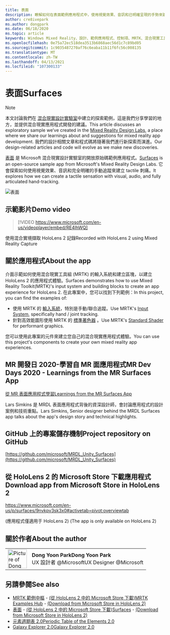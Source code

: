 ```yaml
---
title: 表面
description: 瞭解如何在表面範例應用程式中，使用視覺效果、音訊和已明確呈現的手勢來建立 tactile sensations。
author: cre8ivepark
ms.author: dongpark
ms.date: 06/18/2020
ms.topic: article
keywords: Windows Mixed Reality、設計、範例應用程式、控制項、MRTK、混合現實工具組、Unity、範例應用程式、範例應用程式、開放原始碼、Microsoft Store、HoloLens、混合現實耳機、windows Mixed Reality 耳機、虛擬實境耳機
ms.openlocfilehash: 0e75a72ec518dea3513b6868aec56d1c7c89bd05
ms.sourcegitcommit: 1c9035487270af76c6eaba11b11f6fc56c008135
ms.translationtype: MT
ms.contentlocale: zh-TW
ms.lasthandoff: 04/13/2021
ms.locfileid: "107300133"
---
```

# <a name="surfaces"></a><span data-ttu-id="6d7be-104">表面</span><span class="sxs-lookup"><span data-stu-id="6d7be-104">Surfaces</span></span>

>[!NOTE]
><span data-ttu-id="6d7be-105">本文討論我們在 [混合現實設計實驗室](https://github.com/Microsoft/MRDesignLabs_Unity)中建立的探索範例，這是我們分享學習的地方，並提供混合現實應用程式開發的建議。</span><span class="sxs-lookup"><span data-stu-id="6d7be-105">This article discusses an exploratory sample we’ve created in the [Mixed Reality Design Labs](https://github.com/Microsoft/MRDesignLabs_Unity), a place where we share our learnings about and suggestions for mixed reality app development.</span></span> <span data-ttu-id="6d7be-106">我們的設計相關文章和程式碼將隨著我們進行新探索而演進。</span><span class="sxs-lookup"><span data-stu-id="6d7be-106">Our design-related articles and code will evolve as we make new discoveries.</span></span>

<span data-ttu-id="6d7be-107">[表面](https://github.com/microsoft/MRDL_Unity_Surfaces)  是 Microsoft 混合現實設計實驗室的開放原始碼範例應用程式。</span><span class="sxs-lookup"><span data-stu-id="6d7be-107">[Surfaces](https://github.com/microsoft/MRDL_Unity_Surfaces)  is an open-source sample app from Microsoft's Mixed Reality Design Labs.</span></span> <span data-ttu-id="6d7be-108">它會探索如何使用視覺效果、音訊和完全明確的手動追蹤來建立 tactile 刺痛。</span><span class="sxs-lookup"><span data-stu-id="6d7be-108">It explores how we can create a tactile sensation with visual, audio, and fully articulated hand-tracking.</span></span>

![表面](images/MRDL_Surfaces_1.jpg)

## <a name="demo-video"></a><span data-ttu-id="6d7be-110">示範影片</span><span class="sxs-lookup"><span data-stu-id="6d7be-110">Demo video</span></span> 

> [!VIDEO https://www.microsoft.com/en-us/videoplayer/embed/RE4IhWQ]

<span data-ttu-id="6d7be-111">使用混合實境擷取 HoloLens 2 記錄</span><span class="sxs-lookup"><span data-stu-id="6d7be-111">Recorded with HoloLens 2 using Mixed Reality Capture</span></span>

## <a name="about-the-app"></a><span data-ttu-id="6d7be-112">關於應用程式</span><span class="sxs-lookup"><span data-stu-id="6d7be-112">About the app</span></span>

<span data-ttu-id="6d7be-113">介面示範如何使用混合現實工具組 (MRTK) 的輸入系統和建立區塊，以建立 HoloLens 2 的應用程式體驗。</span><span class="sxs-lookup"><span data-stu-id="6d7be-113">Surfaces demonstrates how to use Mixed Reality Toolkit(MRTK)'s input system and building blocks to create an app experience for HoloLens 2.</span></span> <span data-ttu-id="6d7be-114">在此專案中，您可以找到下列範例：</span><span class="sxs-lookup"><span data-stu-id="6d7be-114">In this project, you can find the examples of:</span></span>

- <span data-ttu-id="6d7be-115">使用 MRTK 的 [輸入系統](https://docs.microsoft.com/windows/mixed-reality/mrtk-unity/features/input/overview)，特別是手動/聯合追蹤。</span><span class="sxs-lookup"><span data-stu-id="6d7be-115">Use MRTK's [Input System](https://docs.microsoft.com/windows/mixed-reality/mrtk-unity/features/input/overview), specifically hand / joint tracking.</span></span>
- <span data-ttu-id="6d7be-116">針對高效能圖形使用 MRTK 的 [標準著色器](https://docs.microsoft.com/windows/mixed-reality/mrtk-unity/features/rendering/mrtk-standard-shader) 。</span><span class="sxs-lookup"><span data-stu-id="6d7be-116">Use MRTK's [Standard Shader](https://docs.microsoft.com/windows/mixed-reality/mrtk-unity/features/rendering/mrtk-standard-shader) for performant graphics.</span></span>

<span data-ttu-id="6d7be-117">您可以使用此專案的元件來建立您自己的混合現實應用程式體驗。</span><span class="sxs-lookup"><span data-stu-id="6d7be-117">You can use this project's components to create your own mixed reality app experiences.</span></span>

## <a name="mr-dev-days-2020---learnings-from-the-mr-surfaces-app"></a><span data-ttu-id="6d7be-118">MR 開發日 2020-學習自 MR 面應用程式</span><span class="sxs-lookup"><span data-stu-id="6d7be-118">MR Dev Days 2020 - Learnings from the MR Surfaces App</span></span>

[<span data-ttu-id="6d7be-119">從 MR 表面應用程式學習</span><span class="sxs-lookup"><span data-stu-id="6d7be-119">Learnings from the MR Surfaces App</span></span>](https://channel9.msdn.com/Shows/Docs-Mixed-Reality/Learnings-from-the-MR-Surfaces-App)

<span data-ttu-id="6d7be-120">Lars Simkins 是 MRDL 表面應用程式背後的資深設計師，會討論應用程式的設計案例和技術重點。</span><span class="sxs-lookup"><span data-stu-id="6d7be-120">Lars Simkins, Senior designer behind the MRDL Surfaces app talks about the app's design story and technical highlights.</span></span>

## <a name="project-repository-on-github"></a><span data-ttu-id="6d7be-121">GitHub 上的專案儲存機制</span><span class="sxs-lookup"><span data-stu-id="6d7be-121">Project repository on GitHub</span></span>

[https://github.com/microsoft/MRDL_Unity_Surfaces](https://github.com/microsoft/MRDL_Unity_Surfaces)

## <a name="download-app-from-microsoft-store-in-hololens-2"></a><span data-ttu-id="6d7be-122">從 HoloLens 2 的 Microsoft Store 下載應用程式</span><span class="sxs-lookup"><span data-stu-id="6d7be-122">Download app from Microsoft Store in HoloLens 2</span></span>

https://www.microsoft.com/en-us/p/surfaces/9nvkpv3sk3x0#activetab=pivot:overviewtab

<span data-ttu-id="6d7be-123"> (應用程式僅適用于 HoloLens 2) </span><span class="sxs-lookup"><span data-stu-id="6d7be-123">(The app is only available on HoloLens 2)</span></span>

## <a name="about-the-author"></a><span data-ttu-id="6d7be-124">關於作者</span><span class="sxs-lookup"><span data-stu-id="6d7be-124">About the author</span></span>

<table style="border-collapse:collapse" padding-left="0px">
<tr>
<td style="border-style: none" width="60px"><img alt="Picture of Dong Yoon Park" width="60" height="60" src="images/dongyoonpark.jpg"></td>
<td style="border-style: none"><span data-ttu-id="6d7be-125"><b>Dong Yoon Park</b></span><span class="sxs-lookup"><span data-stu-id="6d7be-125"><b>Dong Yoon Park</b></span></span><br><span data-ttu-id="6d7be-126">UX 設計者 @Microsoft</span><span class="sxs-lookup"><span data-stu-id="6d7be-126">UX Designer @Microsoft</span></span></td>
</tr>
</table>

## <a name="see-also"></a><span data-ttu-id="6d7be-127">另請參閱</span><span class="sxs-lookup"><span data-stu-id="6d7be-127">See also</span></span>

* <span data-ttu-id="6d7be-128">[MRTK 範例中樞](https://docs.microsoft.com/windows/mixed-reality/mrtk-unity/features/example-scenes/example-hub) - [ (從 HoloLens 2 中的 Microsoft Store 下載)](https://www.microsoft.com/en-us/p/mrtk-examples-hub/9mv8c39l2sj4)</span><span class="sxs-lookup"><span data-stu-id="6d7be-128">[MRTK Examples Hub](https://docs.microsoft.com/windows/mixed-reality/mrtk-unity/features/example-scenes/example-hub) - [(Download from Microsoft Store in HoloLens 2)](https://www.microsoft.com/en-us/p/mrtk-examples-hub/9mv8c39l2sj4)</span></span>
* <span data-ttu-id="6d7be-129">[表面](sampleapp-surfaces.md) - [ (從 HoloLens 2 中的 Microsoft Store 下載)](https://www.microsoft.com/en-us/p/surfaces/9nvkpv3sk3x0)</span><span class="sxs-lookup"><span data-stu-id="6d7be-129">[Surfaces](sampleapp-surfaces.md) - [(Download from Microsoft Store in HoloLens 2)](https://www.microsoft.com/en-us/p/surfaces/9nvkpv3sk3x0)</span></span>
* [<span data-ttu-id="6d7be-130">元素週期表 2.0</span><span class="sxs-lookup"><span data-stu-id="6d7be-130">Periodic Table of the Elements 2.0</span></span>](https://medium.com/@dongyoonpark/bringing-the-periodic-table-of-the-elements-app-to-hololens-2-with-mrtk-v2-a6e3d8362158)
* [<span data-ttu-id="6d7be-131">Galaxy Explorer 2.0</span><span class="sxs-lookup"><span data-stu-id="6d7be-131">Galaxy Explorer 2.0</span></span>](galaxy-explorer-update.md)
